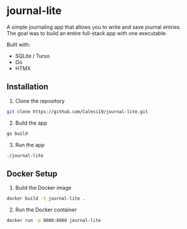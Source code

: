 # journal-lite

A simple journaling app that allows you to write and save journal entries. The goal was to build an entire full-stack app with one executable.

Built with:
- SQLite / Turso
- Go
- HTMX


## Installation

1. Clone the repository

```bash
git clone https://github.com/Calesi19/journal-lite.git
```

2. Build the app

```bash
go build
```

3. Run the app
```bash
./journal-lite
```

## Docker Setup

1. Build the Docker image

```bash
docker build -t journal-lite .
```

2. Run the Docker container

```bash
docker run -p 8080:8080 journal-lite
```
